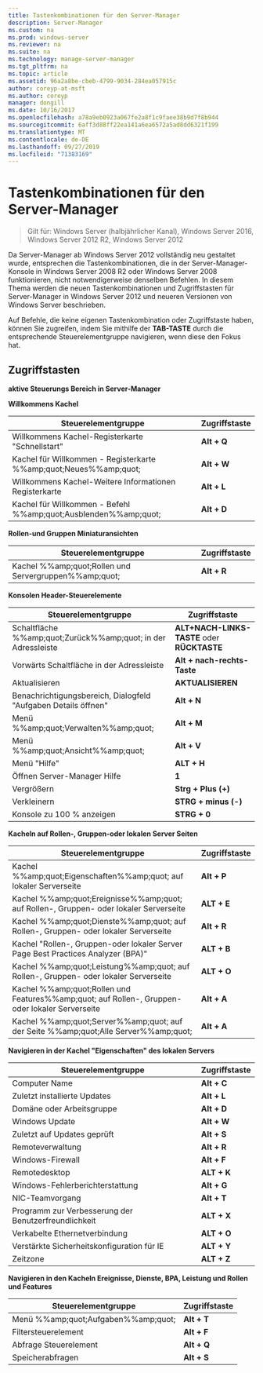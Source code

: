 ```yaml
---
title: Tastenkombinationen für den Server-Manager
description: Server-Manager
ms.custom: na
ms.prod: windows-server
ms.reviewer: na
ms.suite: na
ms.technology: manage-server-manager
ms.tgt_pltfrm: na
ms.topic: article
ms.assetid: 96a2a8be-cbeb-4799-9034-284ea057915c
author: coreyp-at-msft
ms.author: coreyp
manager: dongill
ms.date: 10/16/2017
ms.openlocfilehash: a78a9eb0923a067fe2a8f1c9faee38b9d7f8b944
ms.sourcegitcommit: 6aff3d88ff22ea141a6ea6572a5ad8dd6321f199
ms.translationtype: MT
ms.contentlocale: de-DE
ms.lasthandoff: 09/27/2019
ms.locfileid: "71383169"
---
```

# <a name="keyboard-shortcuts-for-server-manager"></a>Tastenkombinationen für den Server-Manager

>Gilt für: Windows Server (halbjährlicher Kanal), Windows Server 2016, Windows Server 2012 R2, Windows Server 2012

Da Server-Manager ab Windows Server 2012 vollständig neu gestaltet wurde, entsprechen die Tastenkombinationen, die in der Server-Manager-Konsole in Windows Server 2008 R2 oder Windows Server 2008 funktionieren, nicht notwendigerweise denselben Befehlen. In diesem Thema werden die neuen Tastenkombinationen und Zugriffstasten für Server-Manager in Windows Server 2012 und neueren Versionen von Windows Server beschrieben.

Auf Befehle, die keine eigenen Tastenkombination oder Zugriffstaste haben, können Sie zugreifen, indem Sie mithilfe der **TAB-TASTE** durch die entsprechende Steuerelementgruppe navigieren, wenn diese den Fokus hat.

## <a name="access-keys"></a>Zugriffstasten
**aktive Steuerungs Bereich in Server-Manager**

**Willkommens Kachel**

|Steuerelementgruppe|Zugriffstaste|
|---------|-------|
|Willkommens Kachel-Registerkarte "Schnellstart"|**Alt + Q**|
|Kachel für Willkommen - Registerkarte %%amp;quot;Neues%%amp;quot;|**Alt + W**|
|Willkommens Kachel-Weitere Informationen Registerkarte|**Alt + L**|
|Kachel für Willkommen - Befehl %%amp;quot;Ausblenden%%amp;quot;|**Alt + D**|

**Rollen-und Gruppen Miniaturansichten**

|Steuerelementgruppe|Zugriffstaste|
|---------|-------|
|Kachel %%amp;quot;Rollen und Servergruppen%%amp;quot;|**Alt + R**|

**Konsolen Header-Steuerelemente**

|Steuerelementgruppe|Zugriffstaste|
|---------|-------|
|Schaltfläche %%amp;quot;Zurück%%amp;quot; in der Adressleiste|**ALT+NACH-LINKS-TASTE** oder **RÜCKTASTE**|
|Vorwärts Schaltfläche in der Adressleiste|**Alt + nach-rechts-Taste**|
|Aktualisieren|**AKTUALISIEREN**|
|Benachrichtigungsbereich, Dialogfeld "Aufgaben Details öffnen"|**Alt + N**|
|Menü %%amp;quot;Verwalten%%amp;quot;|**Alt + M**|
|Menü %%amp;quot;Ansicht%%amp;quot;|**Alt + V**|
|Menü "Hilfe"|**ALT + H**|
|Öffnen Server-Manager Hilfe|**1**|
|Vergrößern|**Strg + Plus (+)**|
|Verkleinern|**STRG + minus (-)**|
|Konsole zu 100 % anzeigen|**STRG + 0**|

**Kacheln auf Rollen-, Gruppen-oder lokalen Server Seiten**

|Steuerelementgruppe|Zugriffstaste|
|---------|-------|
|Kachel %%amp;quot;Eigenschaften%%amp;quot; auf lokaler Serverseite|**Alt + P**|
|Kachel %%amp;quot;Ereignisse%%amp;quot; auf Rollen-, Gruppen- oder lokaler Serverseite|**ALT + E**|
|Kachel %%amp;quot;Dienste%%amp;quot; auf Rollen-, Gruppen- oder lokaler Serverseite|**Alt + R**|
|Kachel "Rollen-, Gruppen-oder lokaler Server Page Best Practices Analyzer (BPA)"|**ALT + B**|
|Kachel %%amp;quot;Leistung%%amp;quot; auf Rollen-, Gruppen- oder lokaler Serverseite|**ALT + O**|
|Kachel %%amp;quot;Rollen und Features%%amp;quot; auf Rollen-, Gruppen- oder lokaler Serverseite|**Alt + A**|
|Kachel %%amp;quot;Server%%amp;quot; auf der Seite %%amp;quot;Alle Server%%amp;quot;|**Alt + A**|

**Navigieren in der Kachel "Eigenschaften" des lokalen Servers**

|Steuerelementgruppe|Zugriffstaste|
|---------|-------|
|Computer Name|**Alt + C**|
|Zuletzt installierte Updates|**Alt + L**|
|Domäne oder Arbeitsgruppe|**Alt + D**|
|Windows Update|**Alt + W**|
|Zuletzt auf Updates geprüft|**Alt + S**|
|Remoteverwaltung|**Alt + R**|
|Windows-Firewall|**Alt + F**|
|Remotedesktop|**ALT + K**|
|Windows-Fehlerberichterstattung|**Alt + G**|
|NIC-Teamvorgang|**Alt + T**|
|Programm zur Verbesserung der Benutzerfreundlichkeit|**ALT + X**|
|Verkabelte Ethernetverbindung|**ALT + O**|
|Verstärkte Sicherheitskonfiguration für IE|**ALT + Y**|
|Zeitzone|**ALT + Z**|

**Navigieren in den Kacheln Ereignisse, Dienste, BPA, Leistung und Rollen und Features**

|Steuerelementgruppe|Zugriffstaste|
|---------|-------|
|Menü %%amp;quot;Aufgaben%%amp;quot;|**Alt + T**|
|Filtersteuerelement|**Alt + F**|
|Abfrage Steuerelement|**Alt + Q**|
|Speicherabfragen|**Alt + S**|
